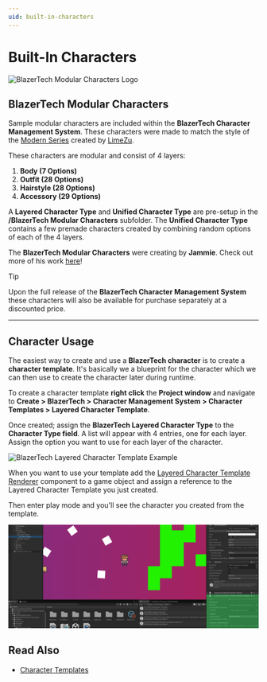 ```yaml
---
uid: built-in-characters
---
```


# Built-In Characters

<img src="~/images/logos/blazertech-modular-characters-logo.png" alt="BlazerTech Modular Characters Logo" width="500" />

## BlazerTech Modular Characters

Sample modular characters are included within the **BlazerTech Character Management System**. These characters were made to match the style of the [Modern Series](https://limezu.itch.io/moderninteriors) created by [LimeZu](https://limezu.itch.io/).

These characters are modular and consist of 4 layers:
1. **Body (7 Options)**
2. **Outfit (28 Options)**
3. **Hairstyle (28 Options)**
4. **Accessory (29 Options)**

A **Layered Character Type** and **Unified Character Type** are pre-setup in the **/BlazerTech Modular Characters** subfolder.
The **Unified Character Type** contains a few premade characters created by combining random options of each of the 4 layers.

The **BlazerTech Modular Characters** were creating by **Jammie**. Check out more of his work [here](https://sites.google.com/view/jammiekrid/portfolio)!

> [!TIP]
> Upon the full release of the **BlazerTech Character Management System** these characters will also be available for purchase separately at a discounted price.

---

## Character Usage

The easiest way to create and use a **BlazerTech character** is to create a **character template**. It's basically we a blueprint for the character which we can then use to create the character later during runtime.  

To create a character template **right click** the **Project window** and navigate to **Create > BlazerTech > Character Management System > Character Templates > Layered Character Template**.  

Once created; assign the **BlazerTech Layered Character Type** to the **Character Type field**. A list will appear with 4 entries, one for each layer. Assign the option you want to use for each layer of the character.  

<img src="~/images/character-templates/layered-character-template.png" alt="BlazerTech Layered Character Template Example" width="300" />  

When you want to use your template add the [Layered Character Template Renderer](xref:character-usage#layered-character-template-loader) component to a game object and assign a reference to the Layered Character Template you just created.

Then enter play mode and you'll see the character you created from the template.

![Layered Character Template Renderer Component Example](/images/misc/layered-character-template-renderer-component.png)

## Read Also
- [Character Templates](xref:character-templates)